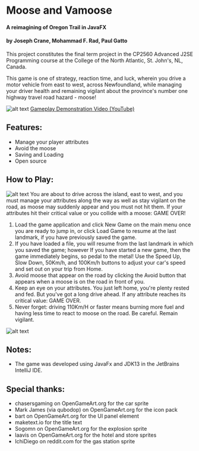 # Moose and Vamoose
#### A reimagining of Oregon Trail in JavaFX
#### by Joseph Crane, Mohammad F. Rad, Paul Gatto

This project constitutes the final term project in the CP2560 Advanced J2SE Programming course at the College of the North Atlantic, St. John's, NL, Canada.

This game is one of strategy, reaction time, and luck, wherein you drive a motor vehicle from east to west, across Newfoundland, while managing your driver health and remaining vigilant about the province's number one highway travel road hazard - moose!

![alt text](https://raw.githubusercontent.com/sherpa-code/java2560game/master/src/game/screenshots/titlescreen.png "Moose and Vamoose Title Screen")
[Gameplay Demonstration Video (YouTube)](https://www.youtube.com/watch?v=gQNdF8m4POg "Moose and Vamoose Demo")


## Features:
- Manage your player attributes
- Avoid the moose
- Saving and Loading
- Open source


## How to Play:
![alt text](https://raw.githubusercontent.com/sherpa-code/java2560game/master/src/game/screenshots/gameplay1.png "Traveling the Road")
You are about to drive across the island, east to west, and you must manage your attributes
    along the way as well as stay vigilant on the road, as moose may suddenly appear and you must not hit them.
    If your attributes hit their critical value or you collide with a moose: GAME OVER! 
1) Load the game application and click New Game on the main menu once you are ready to jump in, or
    click Load Game to resume at the last landmark, if you have previously saved the game.
2) If you have loaded a file, you will resume from the last landmark in which you saved the game; however
    If you have started a new game, then the game immediately begins, so pedal to the metal!
    Use the Speed Up, Slow Down, 50Km/h, and 100Km/h buttons to adjust your car's speed and set out on your trip from Home.
3) Avoid moose that appear on the road by clicking the Avoid button that appears when a moose is on the road in front of you.
4) Keep an eye on your attributes. You just left home, you're plenty rested and fed. But you've got a long drive ahead.
    If any attribute reaches its critical value: GAME OVER.
5) Never forget: driving 110Km/H or faster means burning more fuel and having less time to react to moose on the road. Be careful. Remain vigilant.


![alt text](https://raw.githubusercontent.com/sherpa-code/java2560game/master/src/game/screenshots/21.png "Refilling at Landmark")


## Notes:
- The game was developed using JavaFx and JDK13 in the JetBrains IntelliJ IDE.

## Special thanks:
- chasersgaming on OpenGameArt.org for the car sprite
- Mark James (via qubodop) on OpenGameArt.org for the icon pack
- bart on OpenGameArt.org for the UI panel element
- maketext.io for the title text
- Sogomn on OpenGameArt.org for the explosion sprite
- laavis on OpenGameArt.org for the hotel and store sprites
- IchiDiego on reddit.com for the gas station sprite
